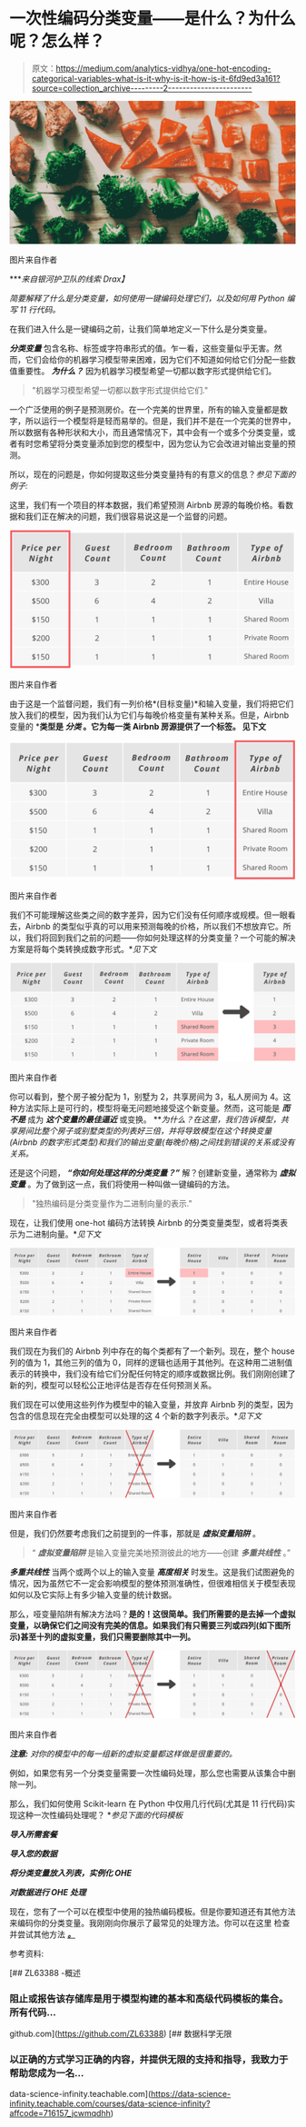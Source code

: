 # 一次性编码分类变量——是什么？为什么呢？怎么样？

> 原文：<https://medium.com/analytics-vidhya/one-hot-encoding-categorical-variables-what-is-it-why-is-it-how-is-it-6fd9ed3a161?source=collection_archive---------2----------------------->

![](img/2dc73093b8ff0841a6ef108ecf8fd9d8.png)

图片来自作者

****来自银河护卫队的线索 Drax】*

*简要解释了什么是分类变量，如何使用一键编码处理它们，以及如何用 Python 编写 11 行代码。*

在我们进入什么是一键编码之前，让我们简单地定义一下什么是分类变量。

***分类变量*** 包含名称、标签或字符串形式的值。乍一看，这些变量似乎无害。然而，它们会给你的机器学习模型带来困难，因为它们不知道如何给它们分配一些数值重要性。 ***为什么？*** 因为机器学习模型希望一切都以数字形式提供给它们。

> "机器学习模型希望一切都以数字形式提供给它们."

一个广泛使用的例子是预测房价。在一个完美的世界里，所有的输入变量都是数字，所以运行一个模型将是轻而易举的。但是，我们并不是在一个完美的世界中，所以数据有各种形状和大小，而且通常情况下，其中会有一个或多个分类变量，或者有时您希望将分类变量添加到您的模型中，因为您认为它会改进对输出变量的预测。

所以，现在的问题是，你如何提取这些分类变量持有的有意义的信息？*参见下面的例子:*

这里，我们有一个项目的样本数据，我们希望预测 Airbnb 房源的每晚价格。看数据和我们正在解决的问题，我们很容易说这是一个监督的问题。

![](img/3c10e0899bfbced08ce85613d4f9362f.png)

图片来自作者

由于这是一个监督问题，我们有一列价格*(目标变量)*和输入变量，我们将把它们放入我们的模型，因为我们认为它们与每晚价格变量有某种关系。但是，Airbnb 变量的 ***类型是 ***分类*** 。它为每一类 Airbnb 房源提供了一个标签。 **见下文****

![](img/d01858844823ff64780a811d48ddce82.png)

图片来自作者

我们不可能理解这些类之间的数字差异，因为它们没有任何顺序或规模。但一眼看去，Airbnb 的类型似乎真的可以用来预测每晚的价格，所以我们不想放弃它。所以，我们将回到我们之前的问题——你如何处理这样的分类变量？一个可能的解决方案是将每个类转换成数字形式。**见下文*

![](img/c2e09aafc7bc99786a4a50e0ea79f879.png)

图片来自作者

你可以看到，整个房子被分配为 1，别墅为 2，共享房间为 3，私人房间为 4。这种方法实际上是可行的，模型将毫无问题地接受这个新变量。然而，这可能是 ***而不是*** 成为 ***这个变量的最佳逼近*** 或变换。 ***为什么？*在这里，我们告诉模型，共享房间比整个房子或别墅类型的列表好三倍，并将导致模型在这个转换变量*(Airbnb 的数字形式类型)*和我们的输出变量*(每晚价格)*之间找到错误的关系或没有关系。**

还是这个问题， ***“你如何处理这样的分类变量？”*** 解？创建新变量，通常称为 ***虚拟变量*** 。为了做到这一点，我们将使用一种叫做一键编码的方法。

> "独热编码是分类变量作为二进制向量的表示."

现在，让我们使用 one-hot 编码方法转换 Airbnb 的分类变量类型，或者将类表示为二进制向量。**见下文*

![](img/2f8476c7cfd84ed7aabef4dfb90d4822.png)

图片来自作者

我们现在为我们的 Airbnb 列中存在的每个类都有了一个新列。现在，整个 house 列的值为 1，其他三列的值为 0，同样的逻辑也适用于其他列。在这种用二进制值表示的转换中，我们没有给它们分配任何特定的顺序或数据比例。我们刚刚创建了新的列，模型可以轻松公正地评估是否存在任何预测关系。

我们现在可以使用这些列作为模型中的输入变量，并放弃 Airbnb 列的类型，因为包含的信息现在完全由模型可以处理的这 4 个新的数字列表示。**见下文*

![](img/b6a5f2b69af565e5216414891637e75d.png)

图片来自作者

但是，我们仍然要考虑我们之前提到的一件事，那就是 ***虚拟变量陷阱*** 。

> “ ***虚拟变量陷阱*** 是输入变量完美地预测彼此的地方——创建 ***多重共线性*** 。”

***多重共线性*** 当两个或两个以上的输入变量 ***高度相关*** 时发生。这是我们试图避免的情况，因为虽然它不一定会影响模型的整体预测准确性，但很难相信关于模型表现如何以及它实际上有多少输入变量的统计数据。

那么，哑变量陷阱有解决方法吗？**是的！这很简单。我们所需要的是去掉一个虚拟变量，以确保它们之间没有完美的信息。如果我们有只需要三列或四列(如下图所示)甚至十列的虚拟变量，我们只需要删除其中一列。**

![](img/56082470ec13128618ccfb4497df3e8e.png)

图片来自作者

***注意:*** *对你的模型中的每一组新的虚拟变量都这样做是很重要的。*

例如，如果您有另一个分类变量需要一次性编码处理，那么您也需要从该集合中删除一列。

那么，我们如何使用 Scikit-learn 在 Python 中仅用几行代码(尤其是 11 行代码)实现这种一次性编码处理呢？ **参见下面的代码模板*

***导入所需套餐***

***导入您的数据***

***将分类变量放入列表，实例化 OHE***

***对数据进行 OHE 处理***

现在，您有了一个可以在模型中使用的独热编码模板。但是你要知道还有其他方法来编码你的分类变量。我刚刚向你展示了最常见的处理方法。你可以在这里 检查并尝试其他方法 [***。***](https://feature-engine.readthedocs.io/en/1.0.x/encoding/index.html)

参考资料:

[](https://github.com/ZL63388) [## ZL63388 -概述

### 阻止或报告该存储库是用于模型构建的基本和高级代码模板的集合。所有代码…

github.com](https://github.com/ZL63388) [](https://data-science-infinity.teachable.com/courses/data-science-infinity?affcode=716157_jcwmqdhh) [## 数据科学无限

### 以正确的方式学习正确的内容，并提供无限的支持和指导，我致力于帮助您成为一名…

data-science-infinity.teachable.com](https://data-science-infinity.teachable.com/courses/data-science-infinity?affcode=716157_jcwmqdhh)